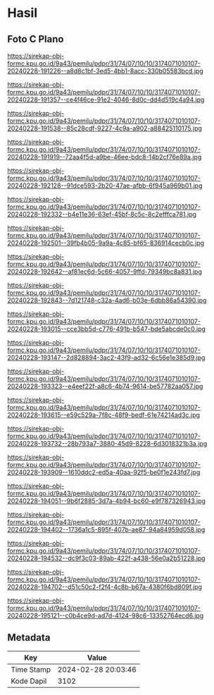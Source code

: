 # Hasil

## Foto C Plano

https://sirekap-obj-formc.kpu.go.id/9a43/pemilu/pdpr/31/74/07/10/10/3174071010107-20240228-191226--a8d8c1bf-3ed5-4bb1-8acc-330b05583bcd.jpg

https://sirekap-obj-formc.kpu.go.id/9a43/pemilu/pdpr/31/74/07/10/10/3174071010107-20240228-191357--ce4f46ce-91e2-4046-8d0c-dd4d519c4a94.jpg

https://sirekap-obj-formc.kpu.go.id/9a43/pemilu/pdpr/31/74/07/10/10/3174071010107-20240228-191538--85c28cdf-9227-4c9a-a902-a88425110175.jpg

https://sirekap-obj-formc.kpu.go.id/9a43/pemilu/pdpr/31/74/07/10/10/3174071010107-20240228-191919--72aa4f5d-a9be-46ee-bdc8-14b2cf76e89a.jpg

https://sirekap-obj-formc.kpu.go.id/9a43/pemilu/pdpr/31/74/07/10/10/3174071010107-20240228-192128--91dce593-2b20-47ae-afbb-6f945a969b01.jpg

https://sirekap-obj-formc.kpu.go.id/9a43/pemilu/pdpr/31/74/07/10/10/3174071010107-20240228-192332--b4e11e36-63ef-45bf-8c5c-8c2efffca781.jpg

https://sirekap-obj-formc.kpu.go.id/9a43/pemilu/pdpr/31/74/07/10/10/3174071010107-20240228-192501--39fb4b05-9a9a-4c85-bf65-836914cecb0c.jpg

https://sirekap-obj-formc.kpu.go.id/9a43/pemilu/pdpr/31/74/07/10/10/3174071010107-20240228-192642--af81ec6d-5c66-4057-9ffd-79349bc8a831.jpg

https://sirekap-obj-formc.kpu.go.id/9a43/pemilu/pdpr/31/74/07/10/10/3174071010107-20240228-192843--7d121748-c32a-4ad6-b03e-6dbb86a54390.jpg

https://sirekap-obj-formc.kpu.go.id/9a43/pemilu/pdpr/31/74/07/10/10/3174071010107-20240228-193015--cce3bb5d-c776-491b-b547-bde5abcde0c0.jpg

https://sirekap-obj-formc.kpu.go.id/9a43/pemilu/pdpr/31/74/07/10/10/3174071010107-20240228-193147--2d828894-3ac2-43f9-ad32-6c56e1e385d9.jpg

https://sirekap-obj-formc.kpu.go.id/9a43/pemilu/pdpr/31/74/07/10/10/3174071010107-20240228-193323--e4eef22f-a8c6-4b74-9614-be57782aa057.jpg

https://sirekap-obj-formc.kpu.go.id/9a43/pemilu/pdpr/31/74/07/10/10/3174071010107-20240228-193615--e59c529a-7f8c-48f9-bedf-61e74214ad3c.jpg

https://sirekap-obj-formc.kpu.go.id/9a43/pemilu/pdpr/31/74/07/10/10/3174071010107-20240228-193732--28b793a7-3880-45d9-8228-6d3018321b3a.jpg

https://sirekap-obj-formc.kpu.go.id/9a43/pemilu/pdpr/31/74/07/10/10/3174071010107-20240228-193909--1610ddc2-ed5a-40aa-92f5-be0f1e243fd7.jpg

https://sirekap-obj-formc.kpu.go.id/9a43/pemilu/pdpr/31/74/07/10/10/3174071010107-20240228-194051--9b6f2885-3d7a-4b94-bc60-e9f787326943.jpg

https://sirekap-obj-formc.kpu.go.id/9a43/pemilu/pdpr/31/74/07/10/10/3174071010107-20240228-194402--1736a1c5-895f-407b-ae87-94a84959d058.jpg

https://sirekap-obj-formc.kpu.go.id/9a43/pemilu/pdpr/31/74/07/10/10/3174071010107-20240228-194532--dc9f3c03-89ab-422f-a438-56e0a2b51228.jpg

https://sirekap-obj-formc.kpu.go.id/9a43/pemilu/pdpr/31/74/07/10/10/3174071010107-20240228-194702--d51c50c2-f2f4-4c8b-b67a-4380f6bd809f.jpg

https://sirekap-obj-formc.kpu.go.id/9a43/pemilu/pdpr/31/74/07/10/10/3174071010107-20240228-195121--c0b4ce9d-ad7d-4124-98c6-13352764ecd6.jpg


## Metadata

| Key        | Value               |
| ---------- | ------------------- |
| Time Stamp | 2024-02-28 20:03:46 |
| Kode Dapil | 3102                |




